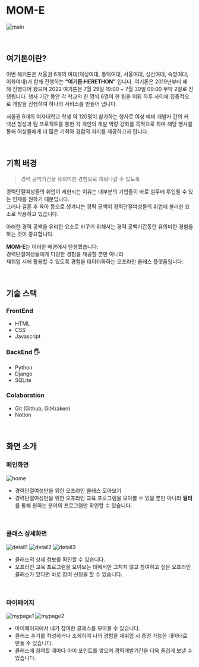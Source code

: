 # MOM-E

![main](./assets/main.png)

<br/>

## 여기톤이란?

이번 해커톤은 서울권 6개의 여대(덕성여대, 동덕여대, 서울여대, 성신여대, 숙명여대, 이화여대)가 함께 진행하는 **“여기톤:HERETHON”** 입니다.
여기톤은 2019년부터 매 해 진행되어 왔으며 2022 여기톤은 7월 29일 19:00 ~ 7월 30일 09:00 무박 2일로 진행됩니다.
행사 기간 동안 각 학교의 한 명씩 6명이 한 팀을 이뤄 하루 사이에 집중적으로 개발을 진행하여 하나의 서비스를 만들어 냅니다.

서울권 6개의 여자대학교 학생 약 120명이 참가하는 행사로
여성 예비 개발자 간의 커넥션 형성과 팀 프로젝트를 통한 
각 개인의 개발 역량 강화를 목적으로 하며 
해당 행사를 통해 여성들에게 더 많은 기회와 경험의 자리를 제공하고자 합니다.

<br/>

## 기획 배경

> 경력 공백기간을 유의미한 경험으로 채워나갈 수 있도록

경력단절여성들의 취업이 제한되는 이유는 대부분의 기업들이 바로 실무에 투입될 수 있는 인재를 원하기 때문입니다.  
그러나 결혼 후 육아 등으로 생겨나는 경력 공백이 경력단절여성들의 취업에 불리한 요소로 작용하고 있습니다.  

아러한 경력 공백을 유리한 요소로 바꾸기 위해서는 경력 공백기간동안 유의미한 경험을 하는 것이 중요합니다.  

**MOM-E**는 이러한 배경에서 탄생했습니다.  
경력단절여성들에게 다양한 경험을 제공할 뿐만 아니라  
재취업 시에 활용할 수 있도록 경험을 데이터화하는 오프라인 클래스 플랫폼입니다.  

<br/>

## 기술 스택

### FrontEnd
- HTML
- CSS
- Javascript

### BackEnd 🖐️ 
- Python
- Django
- SQLite

### Colaboration
- Git (Github, GitKraken)
- Notion

<br/>

## 화면 소개 

### 메인화면

![home](./assets/001.png)

- 경력단절여성만을 위한 오프라인 클래스 모아보기 
- 경력단절여성만을 위한 오프라인 교육 프로그램을 모아볼 수 있을 뿐만 아니라 **필터**를 통해 원하는 분야의 프로그램만 확인할 수 있습니다. 

<br/>

### 클래스 상세화면

![detail1](./assets/002.png)
![detail2](./assets/003.png)
![detail3](./assets/004.png)

- 클래스의 상세 정보를 확인할 수 있습니다.
- 오프라인 교육 프로그램을 모아보는 데에서만 그치지 않고 참여하고 싶은 오프라인 클래스가 있다면 바로 참여 신청을 할 수 있습니다.

<br/>

### 마이페이지

![mypage1](./assets/005.png)
![mypage2](./assets/006.png)

- 마이페이지에서 내가 참여한 클래스를 모아볼 수 있습니다.
- 클래스 후기를 작성하거나 조회하여 나의 경험을 재취업 시 증명 가능한 데이터로 만들 수 있습니다.
- 클래스에 참여할 때마다 마미 포인트를 쌓으며 경력개발기간을 더욱 즐겁게 보낼 수 있습니다.

<br/>
